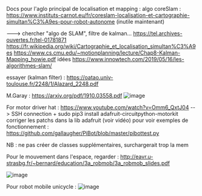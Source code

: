 Docs pour l'aglo principal de localisation et mapping : 
algo coreSlam : https://www.instituts-carnot.eu/fr/coreslam-localisation-et-cartographie-simultan%C3%A9es-pour-robot-autonome (inutile maintenant)

---> chercher "algo de SLAM", filtre de kalman...
https://tel.archives-ouvertes.fr/tel-01781871
https://fr.wikipedia.org/wiki/Cartographie_et_localisation_simultan%C3%A9es
https://www.cs.cmu.edu/~motionplanning/lecture/Chap8-Kalman-Mapping_howie.pdf
idées https://www.innowtech.com/2019/05/16/les-algorithmes-slam/

essayer (kalman filter) : https://oatao.univ-toulouse.fr/2248/1/Alazard_2248.pdf

M.Garay : https://arxiv.org/pdf/1910.03558.pdf
![image](https://user-images.githubusercontent.com/76899255/135299148-925629dd-1f19-41b7-89cc-aaf6eda5a802.png)


For motor driver hat : 
https://www.youtube.com/watch?v=Omm6_QxtJ04
--> SSH connection + sudo pip3 install adafruit-circuitpython-motorkit
corriger les patchs dans la lib adafruit (voir vidéo)
pour voir exemples de fonctionnement : https://github.com/gallaugher/PiBot/blob/master/pibottest.py


NB : ne pas créer de classes supplémentaires, surchargerait trop la mem

Pour le mouvement dans l'espace, regarder : http://eavr.u-strasbg.fr/~bernard/education/3a_robmob/3a_robmob_slides.pdf

![image](https://user-images.githubusercontent.com/76899255/141144304-bc6e6c5c-03a3-40a1-a6f0-34f18095d7b2.png)

Pour robot mobile unicycle :
![image](https://user-images.githubusercontent.com/76899255/141146472-c975ab27-3e13-43b6-8705-c826ef2c023e.png)
